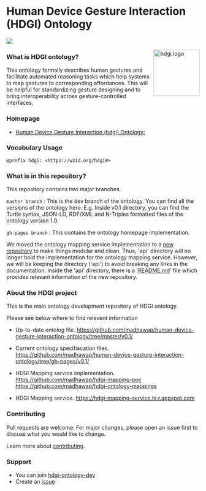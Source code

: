 # Human Device Gesture Interaction (HDGI) Ontology

![](https://img.shields.io/github/issues/madhawap/human-device-gesture-interaction-ontology?color=yellow&style=plastic)

<img src="https://madhawap.github.io/human-device-gesture-interaction-ontology/v0.1/images/hdgiLogo.png" align="right"
     alt="hdgi logo" width="" height="120">

### What is HDGI ontology?
This ontology formally describes human gestures and facilitate automated reasoning tasks which help systems to map gestures to corresponding affordances. This will be helpful for standardizing gesture designing and to bring interoperability across gesture-controlled interfaces.

### Homepage

- [Human Device Gesture Interaction (hdgi) Ontology: ](https://w3id.org/hdgi)

### Vocabulary Usage

    @prefix hdgi: <https://w3id.org/hdgi#>
    
### What is in this repository?

This repository contains two major branches. 

`master branch` : This is the dev branch of the ontology. You can find all the versions of the ontology here. E.g. Inside v0.1 directory, you can find the Turtle syntax, JSON-LD, RDF/XML and N-Triples formatted files of the ontology version 1.0. 

`gh-pages branch` : This contains the ontology homepage implementation. 

We moved the ontology mapping service implementation to a [new repository](https://github.com/madhawap/hdgi-ontology-mappings/tree/master) to make things modular and clean. Thus, 'api' directory will no longer hold the implementation for the ontology mapping service. However, we will be keeping the directory ('api') to avoid breaking any links in the documentation. Inside the 'api' directory, there is a '[README.md](https://github.com/madhawap/human-device-gesture-interaction-ontology/blob/master/api/README.md)' file which provides relevant information of the new repository. 

### About the HDGI project

This is the main ontology development repository of HDGI ontology.

Please see below where to find relevent information

- Up-to-date ontolog file. 
https://github.com/madhawap/human-device-gesture-interaction-ontology/tree/master/v0.1/

- Current ontology specifiacation files.
https://github.com/madhawap/human-device-gesture-interaction-ontology/tree/gh-pages/v0.1/

- HDGI Mapping service implementation.
https://github.com/madhawap/hdgi-mapping-poc
https://github.com/madhawap/hdgi-ontology-mappings

- HDGI Mapping service.
https://hdgi-mapping-service.ts.r.appspot.com

### Contributing
Pull requests are welcome. For major changes, please open an issue first to discuss what you would like to change.

 Learn more about [contributing](https://github.com/madhawap/human-device-interaction-ontology/blob/master/CONTRIBUTING.md).

### Support

- You can join [hdgi-ontology-dev](https://hdgi-ontology.slack.com/archives/C014C6GRWE9)
- Create an [issue](https://github.com/madhawap/human-device-interaction-ontology/issues)



